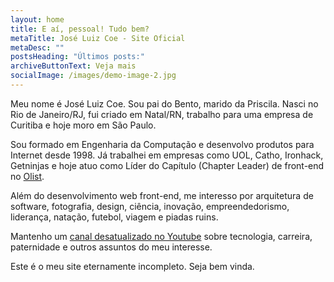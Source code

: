 ```yaml
---
layout: home
title: E aí, pessoal! Tudo bem?
metaTitle: José Luiz Coe - Site Oficial
metaDesc: ""
postsHeading: "Últimos posts:"
archiveButtonText: Veja mais
socialImage: /images/demo-image-2.jpg
---
```

Meu nome é José Luiz Coe. Sou pai do Bento, marido da Priscila. Nasci no Rio de Janeiro/RJ, fui criado em Natal/RN, trabalho para uma empresa de Curitiba e hoje moro em São Paulo.

Sou formado em Engenharia da Computação e desenvolvo produtos para Internet desde 1998. Já trabalhei em empresas como UOL, Catho, Ironhack, Getninjas e hoje atuo como Líder do Capítulo (Chapter Leader) de front-end no [Olist](https://www.olist.com/).

Além do desenvolvimento web front-end, me interesso por arquitetura de software, fotografia, design, ciência, inovação, empreendedorismo, liderança, natação, futebol, viagem e piadas ruins.

Mantenho um [canal desatualizado no Youtube](https://www.youtube.com/joseluizcoe) sobre tecnologia, carreira, paternidade e outros assuntos do meu interesse.

Este é o meu site eternamente incompleto. Seja bem vinda.